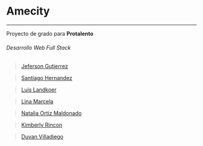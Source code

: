 # Amecity
___

Proyecto de grado para **Protalento** 
###### _Desarrollo Web Full Stack_

>[Jeferson Gutierrez](https://github.com/Jeferguto)

>[Santiago Hernandez](https://github.com/santiagohernandezluengas)

>[Luis Landkoer](https://github.com/llandkoer)

>[Lina Marcela](https://github.com/linamarl)

>[Natalia Ortiz Maldonado](https://github.com/NataliaOrtizMa)

>[Kimberly Rincon](https://github.com/krincon36)

>[Duvan Villadiego](https://github.com/DuvanVilladiego)